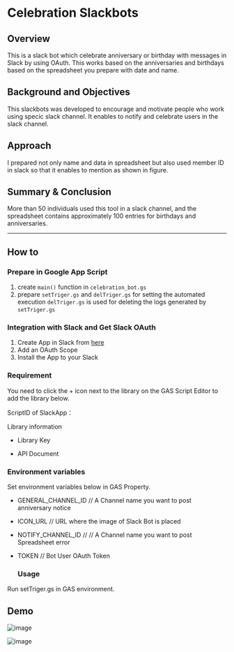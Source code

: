 #  Celebration Slackbots

## Overview
This is a slack bot which celebrate anniversary or birthday with messages in Slack by using OAuth. This works based on the anniversaries and birthdays based on the spreadsheet you prepare with date and name.


## Background and Objectives
This slackbots was developed to encourage and motivate people who work using specic slack channel. It enables to notify and celebrate users in the slack channel.


## Approach
I prepared not only name and data in spreadsheet but also used member ID in slack so that it enables to mention as shown in figure.


## Summary & Conclusion
More than 50 individuals used this tool in a slack channel, and the spreadsheet contains approximately 100 entries for birthdays and anniversaries.

- - -
## How to

### Prepare in Google App Script
1. create `main()` function in `celebration_bot.gs`
2. prepare `setTriger.gs` and `delTriger.gs` for setting the automated execution
`delTriger.gs` is used for deleting the logs generated by `setTriger.gs`

### Integration with Slack and Get Slack OAuth
1. Create App in Slack from [here](https://api.slack.com/apps)
2. Add an OAuth Scope
3. Install the App to your Slack





### Requirement
You need to click the + icon next to the library on the GAS Script Editor to add the library below.

ScriptID of SlackApp：

Library information
- Library Key

- API Document


### Environment variables

Set environment variables below in GAS Property.

- GENERAL_CHANNEL_ID // A Channel name you want to post anniversary notice
- ICON_URL // URL where the image of Slack Bot is placed
- NOTIFY_CHANNEL_ID // // A Channel name you want to post Spreadsheet error
- TOKEN // Bot User OAuth Token

  ### Usage
Run setTriger.gs in GAS environment.


## Demo
![image](https://github.com/tinaba96/celebration-bot/assets/57109730/8f398c88-f10b-4f15-974f-959c3414af57)

![image](https://github.com/tinaba96/celebration-bot/assets/57109730/6e48027b-8556-44d8-b5c8-6e366129e316)
